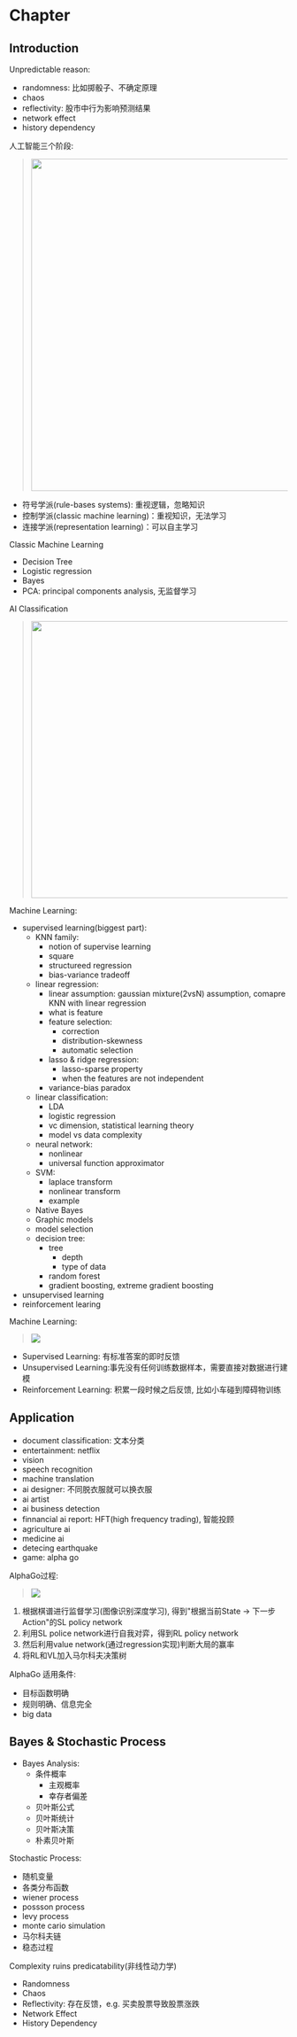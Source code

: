 # Chapter

## Introduction

Unpredictable reason:
- randomness: 比如掷骰子、不确定原理
- chaos
- reflectivity: 股市中行为影响预测结果
- network effect
- history dependency

人工智能三个阶段:
> <img src="res_05/ai_generation.png" height=600>
- 符号学派(rule-bases systems): 重视逻辑，忽略知识
- 控制学派(classic machine learning)：重视知识，无法学习
- 连接学派(representation learning)：可以自主学习

Classic Machine Learning
- Decision Tree
- Logistic regression
- Bayes
- PCA: principal components analysis, 无监督学习

AI Classification
> <img src="res_05/ai_classification.png" height=500>

Machine Learning:
- supervised learning(biggest part):
  - KNN family: 
    - notion of supervise learning
    - square
    - structureed regression
    - bias-variance tradeoff
  - linear regression:
    - linear assumption: gaussian mixture(2vsN) assumption, comapre KNN with linear regression
    - what is feature
    - feature selection:
      - correction
      - distribution-skewness
      - automatic selection
    - lasso & ridge regression:
      - lasso-sparse property
      - when the features are not independent
    - variance-bias paradox
  - linear classification:
    - LDA
    - logistic regression
    - vc dimension, statistical learning theory
    - model vs data complexity
  - neural network:
    - nonlinear
    - universal function approximator
  - SVM:
    - laplace transform
    - nonlinear transform
    - example
  - Native Bayes
  - Graphic models
  - model selection
  - decision tree:
    - tree
      - depth
      - type of data
    - random forest
    - gradient boosting, extreme gradient boosting
- unsupervised learning
- reinforcement learing

Machine Learning:
> ![](res_05/ai_classification01.png)
- Supervised Learning: 有标准答案的即时反馈
- Unsupervised Learning:事先没有任何训练数据样本，需要直接对数据进行建模
- Reinforcement Learning: 积累一段时候之后反馈, 比如小车碰到障碍物训练

## Application

- document classification: 文本分类
- entertainment: netflix
- vision
- speech recognition
- machine translation
- ai designer: 不同脱衣服就可以换衣服
- ai artist
- ai business detection
- finnancial ai report: HFT(high frequency trading), 智能投顾
- agriculture ai
- medicine ai
- detecing earthquake
- game: alpha go

AlphaGo过程:
> ![](res_05/alphago01.png)
1. 根据棋谱进行监督学习(图像识别深度学习), 得到"根据当前State → 下一步Action"的SL policy network
2. 利用SL police network进行自我对弈，得到RL policy network
3. 然后利用value network(通过regression实现)判断大局的赢率
4. 将RL和VL加入马尔科夫决策树

AlphaGo 适用条件:
- 目标函数明确
- 规则明确、信息完全
- big data

## Bayes & Stochastic Process

- Bayes Analysis:
  - 条件概率
    - 主观概率
    - 幸存者偏差
  - 贝叶斯公式
  - 贝叶斯统计
  - 贝叶斯决策
  - 朴素贝叶斯

Stochastic Process:
- 随机变量
- 各类分布函数
- wiener process
- possson process
- levy process
- monte cario simulation
- 马尔科夫链
- 稳态过程

Complexity ruins predicatability(非线性动力学)
- Randomness
- Chaos
- Reflectivity: 存在反馈，e.g. 买卖股票导致股票涨跌
- Network Effect
- History Dependency